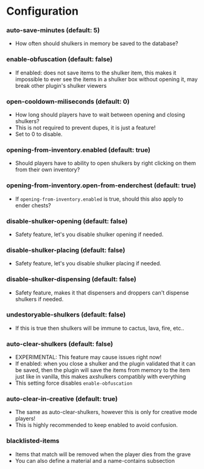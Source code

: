 # Configuration

### auto-save-minutes (default: 5)

* How often should shulkers in memory be saved to the database?

### enable-obfuscation (default: false)

* If enabled: does not save items to the shulker item, this makes it impossible to ever see the items in a shulker box without opening it, may break other plugin's shulker viewers

### open-cooldown-miliseconds (default: 0)

* How long should players have to wait between opening and closing shulkers?
* This is not required to prevent dupes, it is just a feature!
* Set to 0 to disable.

### opening-from-inventory.enabled (default: true)

* Should players have to ability to open shulkers by right clicking on them from their own inventory?

### opening-from-inventory.open-from-enderchest (default: true)

* If `opening-from-inventory.enabled` is true, should this also apply to ender chests?

### disable-shulker-opening (default: false)

* Safety feature, let's you disable shulker opening if needed.

### disable-shulker-placing (default: false)

* Safety feature, let's you disable shulker placing if needed.

### disable-shulker-dispensing (default: false)

* Safety feature, makes it that dispensers and droppers can't dispense shulkers if needed.

### undestoryable-shulkers (default: false)

* If this is true then shulkers will be immune to cactus, lava, fire, etc..

### auto-clear-shulkers (default: false)

* EXPERIMENTAL: This feature may cause issues right now!
* If enabled: when you close a shulker and the plugin validated that it can be saved, then the plugin will save the items from memory to the item just like in vanilla, this makes axshulkers compatibly with everything
* This setting force disables `enable-obfuscation`

### auto-clear-in-creative (default: true)

* The same as auto-clear-shulkers, however this is only for creative mode players!
* This is highly recommended to keep enabled to avoid confusion.

### blacklisted-items

* Items that match will be removed when the player dies from the grave
* You can also define a material and a name-contains subsection